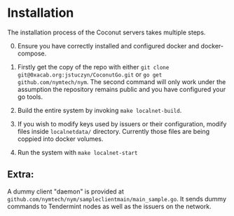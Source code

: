 # Installation

The installation process of the Coconut servers takes multiple steps.

0. Ensure you have correctly installed and configured docker and docker-compose.

1. Firstly get the copy of the repo with either `git clone git@0xacab.org:jstuczyn/CoconutGo.git` or `go get github.com/nymtech/nym`. The second command will only work under the assumption the repository remains public and you have configured your go tools.

2. Build the entire system by invoking `make localnet-build`.

3. If you wish to modify keys used by issuers or their configuration, modify files inside `localnetdata/` directory. Currently those files are being coppied into docker volumes.

4. Run the system with `make localnet-start`

## Extra:

A dummy client "daemon" is provided at `github.com/nymtech/nym/sampleclientmain/main_sample.go`. It sends dummy commands to Tendermint nodes as well as the issuers on the network.